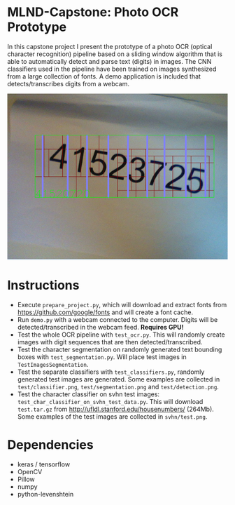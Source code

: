 # MLND-Capstone: Photo OCR Prototype
In this capstone project I present the prototype of a photo OCR (optical character recognition)
pipeline based on a sliding window algorithm that is able to automatically detect and parse
text (digits) in images. The CNN classifiers used in the pipeline have been trained on images synthesized from
a large collection of fonts. A demo application is included that detects/transcribes digits from a webcam.

![](https://github.com/WolfgangSteiner/MLND-Capstone/blob/master/latex/fig/screenshots/861d0c35-3c77-4c95-8546-88976d6f2818.png)


# Instructions
* Execute `prepare_project.py`, which will download and extract fonts from https://github.com/google/fonts and will create
a font cache.
* Run `demo.py` with a webcam connected to the computer. Digits will be detected/transcribed in the webcam feed. **Requires GPU!**
* Test the whole OCR pipeline with `test_ocr.py`. This will randomly create images with digit sequences that are then detected/transcribed.
* Test the character segmentation on randomly generated text bounding boxes with `test_segmentation.py`. Will place test images in `TestImagesSegmentation`.
* Test the separate classifiers with `test_classifiers.py`, randomly generated test images are generated. Some examples are collected in `test/classifier.png`, `test/segmentation.png` and `test/detection.png`.
* Test the character classifier on svhn test images: `test_char_classifier_on_svhn_test_data.py`. This will download `test.tar.gz` from http://ufldl.stanford.edu/housenumbers/ (264Mb). Some examples of the test images are collected in `svhn/test.png`.

# Dependencies
* keras / tensorflow
* OpenCV
* Pillow
* numpy
* python-levenshtein
